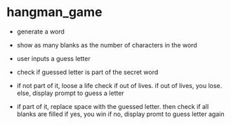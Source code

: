 # hangman_game
- generate a word 
- show as many blanks as the number of characters in the word 
- user inputs a guess letter 
- check if guessed letter is part of the secret word 
- if not part of it, 
    loose a life 
    check if out of lives. 
        if out of lives, you lose. 
        else, display prompt to guess a letter 

- if part of it, 
    replace space with the guessed letter.
    then check if all blanks are filled
        if yes, you win
        if no, display promt to guess letter again
